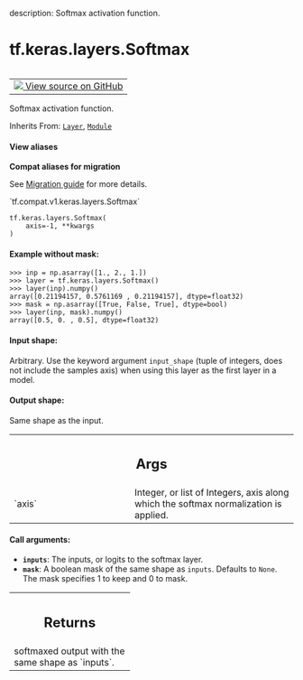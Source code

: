 description: Softmax activation function.

<div itemscope itemtype="http://developers.google.com/ReferenceObject">
<meta itemprop="name" content="tf.keras.layers.Softmax" />
<meta itemprop="path" content="Stable" />
<meta itemprop="property" content="__init__"/>
<meta itemprop="property" content="__new__"/>
</div>

# tf.keras.layers.Softmax

<!-- Insert buttons and diff -->

<table class="tfo-notebook-buttons tfo-api nocontent" align="left">
<td>
  <a target="_blank" href="https://github.com/keras-team/keras/tree/v2.7.0/keras/layers/advanced_activations.py#L294-L359">
    <img src="https://www.tensorflow.org/images/GitHub-Mark-32px.png" />
    View source on GitHub
  </a>
</td>
</table>



Softmax activation function.

Inherits From: [`Layer`](../../../tf/keras/layers/Layer.md), [`Module`](../../../tf/Module.md)

<section class="expandable">
  <h4 class="showalways">View aliases</h4>
  <p>
<b>Compat aliases for migration</b>
<p>See
<a href="https://www.tensorflow.org/guide/migrate">Migration guide</a> for
more details.</p>
<p>`tf.compat.v1.keras.layers.Softmax`</p>
</p>
</section>

<pre class="devsite-click-to-copy prettyprint lang-py tfo-signature-link">
<code>tf.keras.layers.Softmax(
    axis=-1, **kwargs
)
</code></pre>



<!-- Placeholder for "Used in" -->


#### Example without mask:



```
>>> inp = np.asarray([1., 2., 1.])
>>> layer = tf.keras.layers.Softmax()
>>> layer(inp).numpy()
array([0.21194157, 0.5761169 , 0.21194157], dtype=float32)
>>> mask = np.asarray([True, False, True], dtype=bool)
>>> layer(inp, mask).numpy()
array([0.5, 0. , 0.5], dtype=float32)
```

#### Input shape:

Arbitrary. Use the keyword argument `input_shape`
(tuple of integers, does not include the samples axis)
when using this layer as the first layer in a model.



#### Output shape:

Same shape as the input.



<!-- Tabular view -->
 <table class="responsive fixed orange">
<colgroup><col width="214px"><col></colgroup>
<tr><th colspan="2"><h2 class="add-link">Args</h2></th></tr>

<tr>
<td>
`axis`
</td>
<td>
Integer, or list of Integers, axis along which the softmax
normalization is applied.
</td>
</tr>
</table>



#### Call arguments:


* <b>`inputs`</b>: The inputs, or logits to the softmax layer.
* <b>`mask`</b>: A boolean mask of the same shape as `inputs`. Defaults to `None`. The
  mask specifies 1 to keep and 0 to mask.


<!-- Tabular view -->
 <table class="responsive fixed orange">
<colgroup><col width="214px"><col></colgroup>
<tr><th colspan="2"><h2 class="add-link">Returns</h2></th></tr>
<tr class="alt">
<td colspan="2">
softmaxed output with the same shape as `inputs`.
</td>
</tr>

</table>



